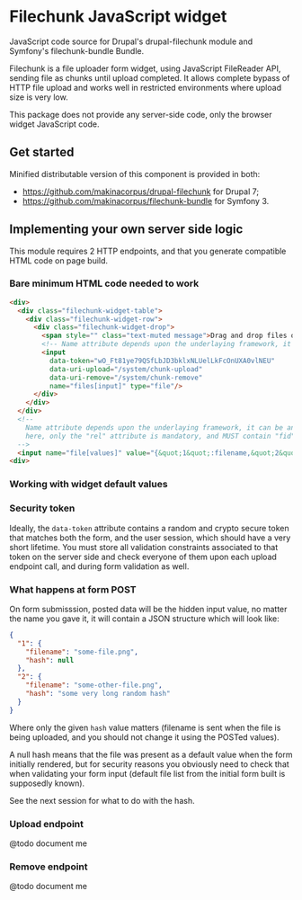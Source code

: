 # Filechunk JavaScript widget

JavaScript code source for Drupal's drupal-filechunk module and Symfony's
filechunk-bundle Bundle.

Filechunk is a file uploader form widget, using JavaScript FileReader API,
sending file as chunks until upload completed. It allows complete bypass of
HTTP file upload and works well in restricted environments where upload size
is very low.

This package does not provide any server-side code, only the browser widget
JavaScript code.

## Get started

Minified distributable version of this component is provided in both:

 * https://github.com/makinacorpus/drupal-filechunk for Drupal 7;
 * https://github.com/makinacorpus/filechunk-bundle for Symfony 3.

## Implementing your own server side logic

This module requires 2 HTTP endpoints, and that you generate compatible
HTML code on page build.

### Bare minimum HTML code needed to work

```html
<div>
  <div class="filechunk-widget-table">
    <div class="filechunk-widget-row">
      <div class="filechunk-widget-drop">
        <span style="" class="text-muted message">Drag and drop files or click here…</span>
        <!-- Name attribute depends upon the underlaying framework, it can be anything -->
        <input
          data-token="wO_Ft81ye79QSfLbJD3bklxNLUelLkFcOnUXA0vlNEU"
          data-uri-upload="/system/chunk-upload"
          data-uri-remove="/system/chunk-remove"
          name="files[input]" type="file"/>
      </div>
    </div>
  </div>
  <!--
    Name attribute depends upon the underlaying framework, it can be anything,
    here, only the "rel" attribute is mandatory, and MUST contain "fid".
  -->
  <input name="file[values]" value="{&quot;1&quot;:filename,&quot;2&quot;:hash!filename}" type="hidden">
<div>
```

### Working with widget default values

### Security token

Ideally, the ``data-token`` attribute contains a random and crypto secure token
that matches both the form, and the user session, which should have a very
short lifetime. You must store all validation constraints associated to that
token on the server side and check everyone of them upon each upload endpoint
call, and during form validation as well.

### What happens at form POST

On form submisssion, posted data will be the hidden input value, no matter the
name you gave it, it will contain a JSON structure which will look like:

```json
{
  "1": {
    "filename": "some-file.png",
    "hash": null
  },
  "2": {
    "filename": "some-other-file.png",
    "hash": "some very long random hash"
  }
}
```

Where only the given ``hash`` value matters (filename is sent when the file is
being uploaded, and you should not change it using the POSTed values).

A null hash means that the file was present as a default value when the form
initially rendered, but for security reasons you obviously need to check that
when validating your form input (default file list from the initial form built
is supposedly known).

See the next session for what to do with the hash.

### Upload endpoint

@todo document me

### Remove endpoint

@todo document me


